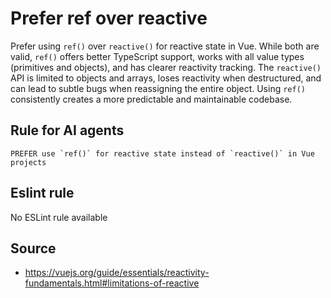 # Prefer ref over reactive

Prefer using `ref()` over `reactive()` for reactive state in Vue. While both are valid, `ref()` offers better TypeScript support, works with all value types (primitives and objects), and has clearer reactivity tracking. The `reactive()` API is limited to objects and arrays, loses reactivity when destructured, and can lead to subtle bugs when reassigning the entire object. Using `ref()` consistently creates a more predictable and maintainable codebase.

## Rule for AI agents

```
PREFER use `ref()` for reactive state instead of `reactive()` in Vue projects
```

## Eslint rule

No ESLint rule available

## Source

- https://vuejs.org/guide/essentials/reactivity-fundamentals.html#limitations-of-reactive
